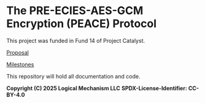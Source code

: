 # The PRE-ECIES-AES-GCM Encryption (PEACE) Protocol

This project was funded in Fund 14 of Project Catalyst.

[Proposal](https://projectcatalyst.io/funds/14/cardano-use-cases-concepts/decentralized-on-chain-data-encryption)

[Milestones](https://milestones.projectcatalyst.io/projects/1499999)

This repository will hold all documentation and code.

**Copyright (C) 2025 Logical Mechanism LLC**
**SPDX-License-Identifier: CC-BY-4.0**
